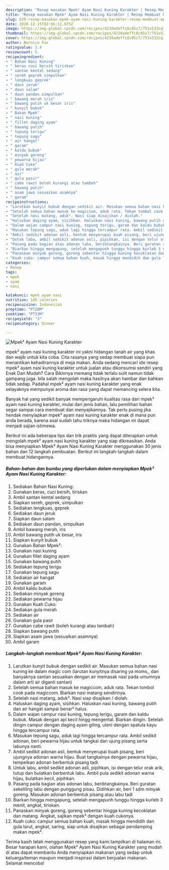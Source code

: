 ```yaml
---
description: "Resep masakan Mpek² Ayam Nasi Kuning Karakter | Resep Membuat Mpek² Ayam Nasi Kuning Karakter Yang Lezat Sekali"
title: "Resep masakan Mpek² Ayam Nasi Kuning Karakter | Resep Membuat Mpek² Ayam Nasi Kuning Karakter Yang Lezat Sekali"
slug: 629-resep-masakan-mpek-ayam-nasi-kuning-karakter-resep-membuat-mpek-ayam-nasi-kuning-karakter-yang-lezat-sekali
date: 2020-12-15T02:56:11.075Z
image: https://img-global.cpcdn.com/recipes/4210adeffc8c85c7/751x532cq70/mpek-ayam-nasi-kuning-karakter-foto-resep-utama.jpg
thumbnail: https://img-global.cpcdn.com/recipes/4210adeffc8c85c7/751x532cq70/mpek-ayam-nasi-kuning-karakter-foto-resep-utama.jpg
cover: https://img-global.cpcdn.com/recipes/4210adeffc8c85c7/751x532cq70/mpek-ayam-nasi-kuning-karakter-foto-resep-utama.jpg
author: Bernice Fox
ratingvalue: 3.4
reviewcount: 5
recipeingredient:
- " Bahan Nasi Kuning"
- " beras cuci bersih tiriskan"
- " santan kental sedang"
- " sereh geprek simpulkan"
- " lengkuas geprek"
- " daun jeruk"
- " daun salam"
- " daun pandan simpulkan"
- " bawang merah iris"
- " bawang putih uk besar iris"
- " kunyit bubuk"
- " Bahan Mpek"
- " nasi kuning"
- " fillet daging ayam"
- " bawang putih"
- " tepung terigu"
- " tepung sagu"
- " air hangat"
- " garam"
- " kaldu bubuk"
- " minyak goreng"
- " pewarna hijau"
- " Kuah Cuko"
- " gula merah"
- " air"
- " gula pasir"
- " cabe rawit boleh kurangi atau tambah"
- " bawang putih"
- " asam jawa sesuaikan asamnya"
- " garam"
recipeinstructions:
- "Larutkan kunyit bubuk dengan sedikit air. Masukan semua bahan nasi kuning ke dalam magic com (larutan kunyitnya disaring ya moms,, dan banyaknya santan sesuaikan dengan air memasak nasi pada umumnya dalam arti air diganti santan)"
- "Setelah semua bahan masuk ke magiccom, aduk rata. Tekan tombol cook pada magiccom. Biarkan nasi matang sendirinya."
- "Setelah nasi matang, aduk². Nasi siap disajikan / diolah."
- "Haluskan daging ayam, sisihkan. Haluskan nasi kuning, bawang putih dan air hangat sampai benar² halus."
- "Dalam wajan campur nasi kuning, tepung terigu, garam dan kaldu bubuk. Masak dengan api kecil hingg mengental. Biarkan dingin. Setelah dingin campur dengan daging ayam giling, uleni dengan spatula kayu hingga tercampur rata."
- "Masukan tepung sagu, aduk lagi hingga tercampur rata. Ambil sedikit adonan, beri pewarna hijau untuk tangkai dan ujung pisang serta labunya nanti."
- "Ambil sedikit adonan asli, bentuk menyerupai buah pisang, beri ujungnya adonan warna hijau. Buat tangkainya dengan pewarna hijau, tempelkan adonan berbentuk pisang tadi."
- "Untuk labu, ambil sedikit adonan asli, pipihkan, isi dengan telur orak arik, tutup dan bulatkan berbentuk labu. Ambil pula sedikit adonan warna hijau, bulatkan kecil, pipihkan."
- "Pasang pada bagian atas adonan labu, beribtangkainya. Beri guratan sekeliling labu dengan punggung pisau. Didihkan air, beri 1 sdm minyak goreng. Masukan adonan berbentuk pisang atau labu tadi"
- "Biarkan hingga mengapung, setelah mengapunh tunggu hingga kurleb 3 menit, angkat, tiriskan."
- "Panaskan minyak goreng, goreng sebentar hingga kuning kecoklatan dan matang. Angkat, sajikan mpek² dengan kuah cukonya."
- "Kuah cuko: campur semua bahan kuah, masak hingga mendidih dan gula larut, angkat, saring, siap untuk disajikan sebagai pendamping makan mpek²."
categories:
- Resep
tags:
- mpek
- ayam
- nasi

katakunci: mpek ayam nasi 
nutrition: 145 calories
recipecuisine: Indonesian
preptime: "PT28M"
cooktime: "PT33M"
recipeyield: "3"
recipecategory: Dinner

---
```



![Mpek² Ayam Nasi Kuning Karakter](https://img-global.cpcdn.com/recipes/4210adeffc8c85c7/751x532cq70/mpek-ayam-nasi-kuning-karakter-foto-resep-utama.jpg)


mpek² ayam nasi kuning karakter ini yakni hidangan tanah air yang khas dan wajib untuk kita coba. Cita rasanya yang sedap membuat siapa pun menantikan kehadirannya di meja makan.
Anda sedang mencari ide resep mpek² ayam nasi kuning karakter untuk jualan atau dikonsumsi sendiri yang Enak Dan Mudah? Cara Bikinnya memang tidak terlalu sulit namun tidak gampang juga. bila salah mengolah maka hasilnya akan hambar dan bahkan tidak sedap. Padahal mpek² ayam nasi kuning karakter yang enak selayaknya mempunyai aroma dan rasa yang dapat memancing selera kita.



Banyak hal yang sedikit banyak mempengaruhi kualitas rasa dari mpek² ayam nasi kuning karakter, mulai dari jenis bahan, lalu pemilihan bahan segar sampai cara membuat dan menyajikannya. Tak perlu pusing jika hendak menyiapkan mpek² ayam nasi kuning karakter enak di mana pun anda berada, karena asal sudah tahu triknya maka hidangan ini dapat menjadi sajian istimewa.


Berikut ini ada beberapa tips dan trik praktis yang dapat diterapkan untuk mengolah mpek² ayam nasi kuning karakter yang siap dikreasikan. Anda bisa menyiapkan Mpek² Ayam Nasi Kuning Karakter menggunakan 30 jenis bahan dan 12 langkah pembuatan. Berikut ini langkah-langkah dalam membuat hidangannya.

<!--inarticleads1-->

##### Bahan-bahan dan bumbu yang diperlukan dalam menyiapkan Mpek² Ayam Nasi Kuning Karakter:

1. Sediakan  Bahan Nasi Kuning:
1. Gunakan  beras, cuci bersih, tiriskan
1. Ambil  santan kental sedang
1. Siapkan  sereh, geprek, simpulkan
1. Sediakan  lengkuas, geprek
1. Sediakan  daun jeruk
1. Siapkan  daun salam
1. Sediakan  daun pandan, simpulkan
1. Ambil  bawang merah, iris
1. Ambil  bawang putih uk besar, iris
1. Siapkan  kunyit bubuk
1. Gunakan  Bahan Mpek²:
1. Gunakan  nasi kuning
1. Gunakan  fillet daging ayam
1. Gunakan  bawang putih
1. Sediakan  tepung terigu
1. Gunakan  tepung sagu
1. Sediakan  air hangat
1. Gunakan  garam
1. Ambil  kaldu bubuk
1. Sediakan  minyak goreng
1. Sediakan  pewarna hijau
1. Gunakan  Kuah Cuko:
1. Sediakan  gula merah
1. Sediakan  air
1. Gunakan  gula pasir
1. Gunakan  cabe rawit (boleh kurangi atau tambah)
1. Siapkan  bawang putih
1. Siapkan  asam jawa (sesuaikan asamnya)
1. Ambil  garam




<!--inarticleads2-->

##### Langkah-langkah membuat Mpek² Ayam Nasi Kuning Karakter:

1. Larutkan kunyit bubuk dengan sedikit air. Masukan semua bahan nasi kuning ke dalam magic com (larutan kunyitnya disaring ya moms,, dan banyaknya santan sesuaikan dengan air memasak nasi pada umumnya dalam arti air diganti santan)
1. Setelah semua bahan masuk ke magiccom, aduk rata. Tekan tombol cook pada magiccom. Biarkan nasi matang sendirinya.
1. Setelah nasi matang, aduk². Nasi siap disajikan / diolah.
1. Haluskan daging ayam, sisihkan. Haluskan nasi kuning, bawang putih dan air hangat sampai benar² halus.
1. Dalam wajan campur nasi kuning, tepung terigu, garam dan kaldu bubuk. Masak dengan api kecil hingg mengental. Biarkan dingin. Setelah dingin campur dengan daging ayam giling, uleni dengan spatula kayu hingga tercampur rata.
1. Masukan tepung sagu, aduk lagi hingga tercampur rata. Ambil sedikit adonan, beri pewarna hijau untuk tangkai dan ujung pisang serta labunya nanti.
1. Ambil sedikit adonan asli, bentuk menyerupai buah pisang, beri ujungnya adonan warna hijau. Buat tangkainya dengan pewarna hijau, tempelkan adonan berbentuk pisang tadi.
1. Untuk labu, ambil sedikit adonan asli, pipihkan, isi dengan telur orak arik, tutup dan bulatkan berbentuk labu. Ambil pula sedikit adonan warna hijau, bulatkan kecil, pipihkan.
1. Pasang pada bagian atas adonan labu, beribtangkainya. Beri guratan sekeliling labu dengan punggung pisau. Didihkan air, beri 1 sdm minyak goreng. Masukan adonan berbentuk pisang atau labu tadi
1. Biarkan hingga mengapung, setelah mengapunh tunggu hingga kurleb 3 menit, angkat, tiriskan.
1. Panaskan minyak goreng, goreng sebentar hingga kuning kecoklatan dan matang. Angkat, sajikan mpek² dengan kuah cukonya.
1. Kuah cuko: campur semua bahan kuah, masak hingga mendidih dan gula larut, angkat, saring, siap untuk disajikan sebagai pendamping makan mpek².




Terima kasih telah menggunakan resep yang kami tampilkan di halaman ini. Besar harapan kami, olahan Mpek² Ayam Nasi Kuning Karakter yang mudah di atas dapat membantu Anda menyiapkan makanan yang sedap untuk keluarga/teman maupun menjadi inspirasi dalam berjualan makanan. Selamat mencoba!
